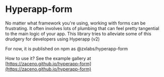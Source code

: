 # Hyperapp-form

No matter what framework you're using, working with forms
can be frustrating. It often involves lots of plumbing that can feel pretty
tangential to the main logic of your app. This library tries to
alleviate some of this drudgery for developers using Hyperapp (v2)

For now, it is published on npm as @zxlabs/hyperapp-form

How to use it? See the example gallery at [https://zaceno.github.io/hyperapp-form](https://zaceno.github.io/hyperapp-form)
